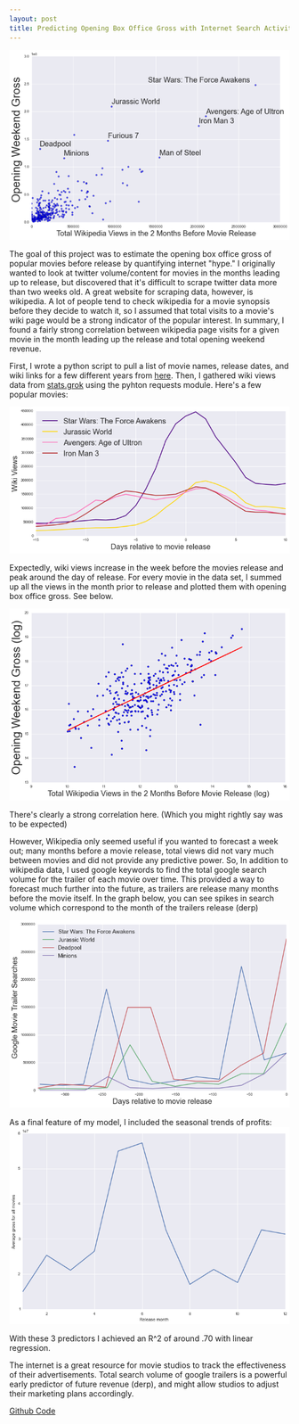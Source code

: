 ```yaml
---
layout: post
title: Predicting Opening Box Office Gross with Internet Search Activity
---
```


![Output](https://github.com/dwieker/dwieker.github.io/blob/master/images/wiki_vs_gross.png?raw=true)

The goal of this project was to estimate the opening box office gross of popular movies before release by quantifying internet "hype." I originally wanted to look at twitter volume/content for movies in the months leading up to release, but discovered that it's difficult to scrape twitter data more than two weeks old. A great website for scraping data, however, is wikipedia. A lot of people tend to check wikipedia for a movie synopsis before they decide to watch it, so I assumed that total visits to a movie's wiki page would be a strong indicator of the popular interest. In summary, I found a fairly strong correlation between wikipedia page visits for a given movie in the month leading up the release and total opening weekend revenue.

First, I wrote a python script to pull a list of movie names, release dates, and wiki links for a few different years from [here](https://en.wikipedia.org/wiki/2015_in_film). Then, I gathered wiki views data from [stats.grok](http://stats.grok.se/) using the pyhton requests module. Here's a few popular movies:

![Output](https://github.com/dwieker/dwieker.github.io/blob/master/images/wiki.png?raw=true)

Expectedly, wiki views increase in the week before the movies release and peak around the day of release.
For every movie in the data set, I summed up all the views in the month prior to release and plotted them with opening box office gross. See below.

![](https://github.com/dwieker/dwieker.github.io/blob/master/images/log_wiki.png?raw=true)

There's clearly a strong correlation here. (Which you might rightly say was to be expected)

However, Wikipedia only seemed useful if you wanted to forecast a week out; many months before a movie release, total views did not vary much between movies and did not provide any predictive power. So, In addition to wikipedia data, I used google keywords to find the total google search volume for the trailer of each movie over time. This provided a way to forecast much further into the future, as trailers are release many months before the movie itself. In the graph below, you can see spikes in search volume which correspond to the month of the trailers release (derp)

![](https://github.com/dwieker/dwieker.github.io/blob/master/images/google.png?raw=true)

As a final feature of my model, I included the seasonal trends of profits:
![](https://github.com/dwieker/dwieker.github.io/blob/master/images/peak.png?raw=true)

With these 3 predictors I achieved an R^2 of around .70 with linear regression. 

The internet is a great resource for movie studios to track the effectiveness of their advertisements. Total search volume of google trailers is a powerful early predictor of future revenue (derp), and might allow studios to adjust their marketing plans accordingly. 

[Github Code](https://github.com/dwieker/Luther)
